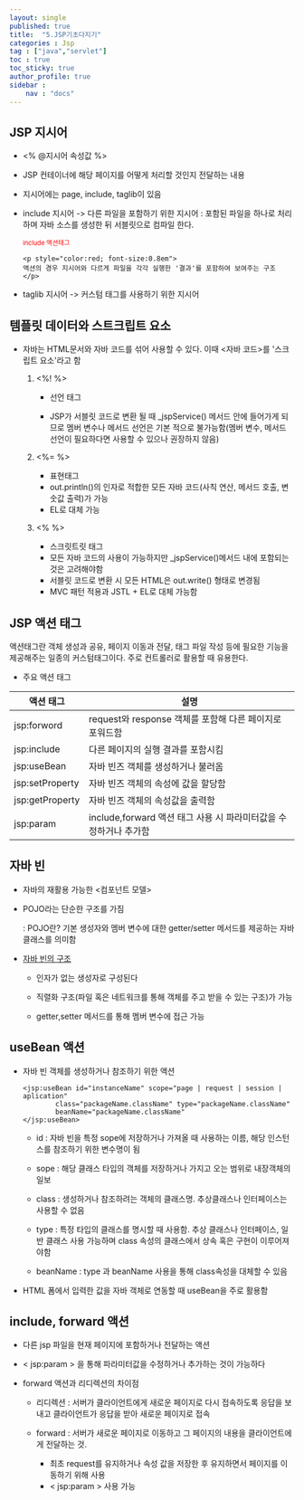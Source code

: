 ```yaml
---
layout: single
published: true
title:  "5.JSP기초다지기"
categories : Jsp
tag : ["java","servlet"]
toc : true
toc_sticky: true
author_profile: true
sidebar :
    nav : "docs"
---
```




## JSP 지시어 

+ <% @지시어 속성값 %>

+ JSP 컨테이너에 해당 페이지를 어떻게 처리할 것인지 전달하는 내용 

+ 지시어에는 page, include, taglib이 있음

+ include 지시어 -> 다른 파일을 포함하기 위한 지시어 : 포함된 파일을 하나로 처리하며 자바 소스를 생성한 뒤 서블릿으로 컴파일 한다.

  <p style="color:red; font-size:0.8em">include 액션태그</p>

	  <p style="color:red; font-size:0.8em">
	  액션의 경우 지시어와 다르게 파일을 각각 실행한 '결과'를 포함하여 보여주는 구조
	  </p>

- taglib 지시어 -> 커스텀 태그를 사용하기 위한 지시어 



## 템플릿 데이터와 스트크립트 요소

- 자바는 HTML문서와 자바 코드를 섞어 사용할 수 있다. 이때 <자바 코드>를 '스크립트 요소'라고 함 

  1. <%!   %>

     * 선언 태그

     * JSP가 서블릿 코드로 변환 될 때 _jspService() 메서드 안에 들어가게 되므로 멤버 변수나 메서드 선언은 기본 적으로 불가능함(멤버 변수, 메서드 선언이 필요하다면 사용할 수 있으나 권장하지 않음)
     
  2. <%=  %>
     - 표현태그
     - out.println()의 인자로 적합한 모든 자바 코드(사칙 연산, 메서드 호출, 변숫값 출력)가 가능
     - EL로 대체 가능
     
  3. <% %>
  
     - 스크릿트릿 태그 
     - 모든 자바 코드의 사용이 가능하지만 _jspService()메서드 내에 포함되는 것은 고려해야함
     - 서블릿 코드로 변환 시 모든 HTML은 out.write() 형태로 변경됨
     - MVC 패턴 적용과 JSTL + EL로 대체 가능함
  
  
## JSP 액션 태그
 액션태그란 객체 생성과 공유, 페이지 이동과 전달, 태그 파일 작성 등에 필요한 기능을 제공해주는 일종의 커스텀태그이다. 주로 컨트롤러로 활용할 때 유용한다. 

+  주요 액션 태그

  | 액션 태그       | 설명                                                         |
  | --------------- | ------------------------------------------------------------ |
  | jsp:forword     | request와 response 객체를 포함해 다른 페이지로 포워드함      |
  | jsp:include     | 다른 페이지의 실행 결과를 포함시킴                           |
  | jsp:useBean     | 자바 빈즈 객체를 생성하거나 불러옴                           |
  | jsp:setProperty | 자바 빈즈 객체의 속성에 값을 할당함                          |
  | jsp:getProperty | 자바 빈즈 객체의 속성값을 출력함                             |
  | jsp:param       | include,forward 액션 태그 사용 시 파라미터값을 수정하거나 추가함 |



## 자바 빈

+ 자바의 재활용 가능한 <컴포넌트 모델>

+ POJO라는 단순한 구조를 가짐

  : POJO란? 기본 생성자와 멤버 변수에 대한 getter/setter 메서드를 제공하는 자바 클래스를 의미함 

+ <u>자바 빈의 구조</u>

  - 인자가 없는 생성자로 구성된다

  - 직렬화 구조(파일 혹은 네트워크를 통해 객체를 주고 받을 수 있는 구조)가 가능

  - getter,setter 메서드를 통해 멤버 변수에 접근 가능

## useBean 액션

+ 자바 빈 객체를 생성하거나 참조하기 위한 액션 

  ```
  <jsp:useBean id="instanceName" scope="page | request | session | aplication"
  	      class="packageName.className" type="packageName.className"
  	      beanName="packageName.className"
  </jsp:useBean>
  ```

  - id : 자바 빈을 특정 sope에 저장하거나 가져올 때 사용하는 이름, 해당 인스턴스를 참조하기 위한 변수명이 됨
  - sope : 해당 클래스 타입의 객체를 저장하거나 가지고 오는 범위로 내장객체의 일보
  - class : 생성하거나 참조하려는 객체의 클래스명. 추상클래스나 인터페이스는 사용할 수 없음
  - type : 특정 타입의 클래스를 명시할 때 사용함. 추상 클래스나 인터페이스, 일반 클래스 사용 가능하며  class 속성의 클래스에서 상속 혹은 구현이 이루어져야함 
  
  - beanName : type 과 beanName 사용을 통해 class속성을 대체할 수 있음 
  
+ HTML 폼에서 입력한 값을 자바 객체로 연동할 때 useBean을 주로 활용함 



## include, forward 액션

- 다른 jsp 파일을 현재 페이지에 포함하거나 전달하는 액션 

- < jsp:param > 을 통해 파라미터값을 수정하거나 추가하는 것이 가능하다

- forward 액션과 리디렉션의 차이점

  - 리디렉션 : 서버가 클라이언트에게 새로운 페이지로 다시 접속하도록 응답을 보내고  클라이언트가 응답을 받아 새로운 페이지로 접속

  - forward : 서버가 새로운 페이지로 이동하고 그 페이지의 내용을 클라이언트에게 전달하는 것. 

       - 최초 request를 유지하거나 속성 값을 저장한 후 유지하면서 페이지를 이동하기 위해 사용 
       - < jsp:param > 사용 가능

    

    
